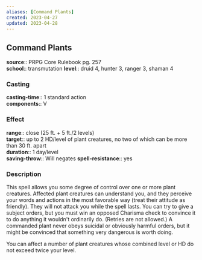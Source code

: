 ```yaml
---
aliases: [Command Plants]
created: 2023-04-27
updated: 2023-04-28
---
```


## Command Plants

**source**:: PRPG Core Rulebook pg. 257  
**school**:: transmutation
**level**:: druid 4, hunter 3, ranger 3, shaman 4

### Casting

**casting-time**:: 1 standard action  
**components**:: V

### Effect

**range**:: close (25 ft. + 5 ft./2 levels)  
**target**:: up to 2 HD/level of plant creatures, no two of which can be more than 30 ft. apart  
**duration**:: 1 day/level  
**saving-throw**:: Will negates
**spell-resistance**:: yes

### Description

This spell allows you some degree of control over one or more plant creatures. Affected plant creatures can understand you, and they perceive your words and actions in the most favorable way (treat their attitude as friendly). They will not attack you while the spell lasts. You can try to give a subject orders, but you must win an opposed Charisma check to convince it to do anything it wouldn't ordinarily do. (Retries are not allowed.) A commanded plant never obeys suicidal or obviously harmful orders, but it might be convinced that something very dangerous is worth doing.  
  
You can affect a number of plant creatures whose combined level or HD do not exceed twice your level.
